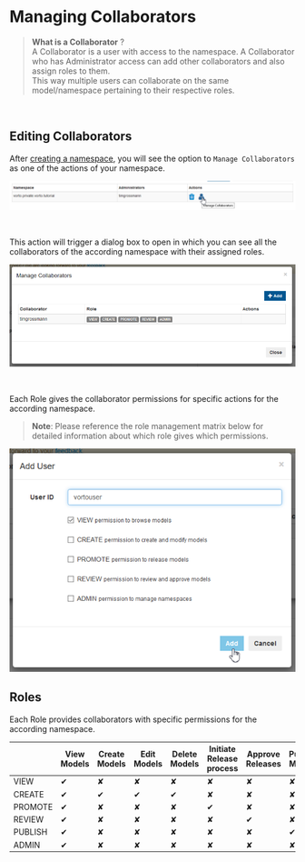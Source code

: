 # Managing Collaborators

> **What is a Collaborator** ?    
A Collaborator is a user with access to the namespace. 
A Collaborator who has Administrator access can add other collaborators and also assign roles to them.    
This way multiple users can collaborate on the same model/namespace pertaining to their respective roles.


<br />

## Editing Collaborators
After [creating a namespace](./managing_namespaces.md), you will see the option to `Manage Collaborators` as one of the actions of your namespace.

![manage collaborators action](../images/tutorials/managing_collaborators/managing_collaborators.png)

<br />

This action will trigger a dialog box to open in which you can see all the collaborators of the according namespace with their assigned roles.

![collaborators of namespace](../images/tutorials/managing_collaborators/collaborator_overview.png)

<br />

Each Role gives the collaborator permissions for specific actions for the according namespace.   
> **Note**: Please reference the role management matrix below for detailed information about which role gives which permissions.

![add collaborator](../images/tutorials/managing_collaborators/add_collaborator.png)


## Roles
Each Role provides collaborators with specific permissions for the according namespace.

|          | View Models | Create Models | Edit Models | Delete Models | Initiate Release process | Approve Releases | Publish Models | Add/Remove Namespace | Add Collaborators | Remove Collaborators | Change Collaborator Roles |
|----------|-------------|---------------|-------------|---------------|--------------------------|----------------|----------------|----------------|-------------------|----------------------|---------------------------|
| VIEW     | ✔           | ✘             | ✘           | ✘             | ✘                        | ✘              | ✘              | ✘              | ✘                 | ✘                    | ✘                         |
| CREATE   | ✔           | ✔             | ✔           | ✔             | ✘                        | ✘              | ✘              | ✘              | ✘                 | ✘                    | ✘                         |
|  PROMOTE | ✔           | ✘             | ✘           | ✘             | ✔                        | ✘              | ✘              | ✘              | ✘                 | ✘                    | ✘                         |
| REVIEW   | ✔           | ✘             | ✘           | ✘             | ✘                        | ✔              | ✘              | ✘              | ✘                 | ✘                    | ✘                         |
| PUBLISH  | ✔           | ✘             | ✘           | ✘             | ✘                        | ✘              | ✔              | ✘              | ✘                 | ✘                    | ✘                         |
| ADMIN    | ✔           | ✘             | ✘           | ✘             | ✘                        | ✘              | ✘              | ✔              | ✔                 | ✔                    | ✔                         |
